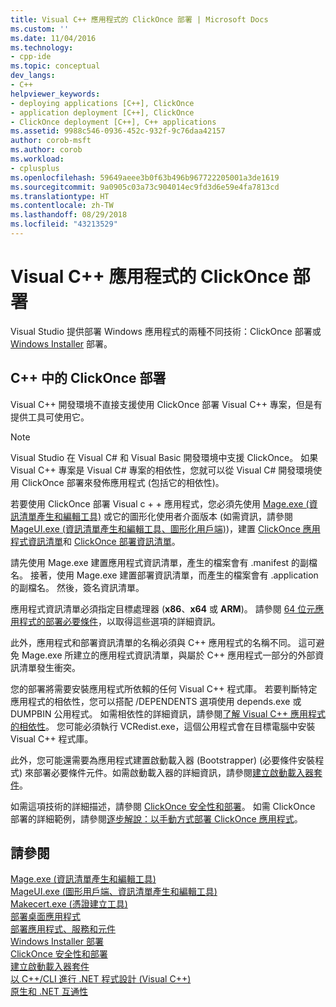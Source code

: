 ```yaml
---
title: Visual C++ 應用程式的 ClickOnce 部署 | Microsoft Docs
ms.custom: ''
ms.date: 11/04/2016
ms.technology:
- cpp-ide
ms.topic: conceptual
dev_langs:
- C++
helpviewer_keywords:
- deploying applications [C++], ClickOnce
- application deployment [C++], ClickOnce
- ClickOnce deployment [C++], C++ applications
ms.assetid: 9988c546-0936-452c-932f-9c76daa42157
author: corob-msft
ms.author: corob
ms.workload:
- cplusplus
ms.openlocfilehash: 59649aeee3b0f63b496b967722205001a3de1619
ms.sourcegitcommit: 9a0905c03a73c904014ec9fd3d6e59e4fa7813cd
ms.translationtype: HT
ms.contentlocale: zh-TW
ms.lasthandoff: 08/29/2018
ms.locfileid: "43213529"
---
```

# <a name="clickonce-deployment-for-visual-c-applications"></a>Visual C++ 應用程式的 ClickOnce 部署
Visual Studio 提供部署 Windows 應用程式的兩種不同技術：ClickOnce 部署或 [Windows Installer](/windows/desktop/Msi/windows-installer-portal) 部署。  
  
## <a name="clickonce-deployment-in-c"></a>C++ 中的 ClickOnce 部署  
 Visual C++ 開發環境不直接支援使用 ClickOnce 部署 Visual C++ 專案，但是有提供工具可使用它。  
  
> [!NOTE]
>  Visual Studio 在 Visual C# 和 Visual Basic 開發環境中支援 ClickOnce。 如果 Visual C++ 專案是 Visual C# 專案的相依性，您就可以從 Visual C# 開發環境使用 ClickOnce 部署來發佈應用程式 (包括它的相依性)。  
  
 若要使用 ClickOnce 部署 Visual c + + 應用程式，您必須先使用 [Mage.exe (資訊清單產生和編輯工具)](/dotnet/framework/tools/mage-exe-manifest-generation-and-editing-tool) 或它的圖形化使用者介面版本 (如需資訊，請參閱[MageUI.exe (資訊清單產生和編輯工具、圖形化用戶端)](/dotnet/framework/tools/mageui-exe-manifest-generation-and-editing-tool-graphical-client))，建置 [ClickOnce 應用程式資訊清單](/visualstudio/deployment/clickonce-application-manifest)和 [ClickOnce 部署資訊清單](/visualstudio/deployment/clickonce-deployment-manifest)。  

  
 請先使用 Mage.exe 建置應用程式資訊清單，產生的檔案會有 .manifest 的副檔名。 接著，使用 Mage.exe 建置部署資訊清單，而產生的檔案會有 .application 的副檔名。 然後，簽名資訊清單。  
  
 應用程式資訊清單必須指定目標處理器 (**x86**、**x64** 或 **ARM**)。 請參閱 [64 位元應用程式的部署必要條件](/visualstudio/deployment/deploying-prerequisites-for-64-bit-applications)，以取得這些選項的詳細資訊。  
  
 此外，應用程式和部署資訊清單的名稱必須與 C++ 應用程式的名稱不同。 這可避免 Mage.exe 所建立的應用程式資訊清單，與屬於 C++ 應用程式一部分的外部資訊清單發生衝突。  
  
 您的部署將需要安裝應用程式所依賴的任何 Visual C++ 程式庫。 若要判斷特定應用程式的相依性，您可以搭配 /DEPENDENTS 選項使用 depends.exe 或 DUMPBIN 公用程式。 如需相依性的詳細資訊，請參閱[了解 Visual C++ 應用程式的相依性](../ide/understanding-the-dependencies-of-a-visual-cpp-application.md)。 您可能必須執行 VCRedist.exe，這個公用程式會在目標電腦中安裝 Visual C++ 程式庫。  
  
 此外，您可能還需要為應用程式建置啟動載入器 (Bootstrapper) (必要條件安裝程式) 來部署必要條件元件。如需啟動載入器的詳細資訊，請參閱[建立啟動載入器套件](/visualstudio/deployment/creating-bootstrapper-packages)。  
  
 如需這項技術的詳細描述，請參閱 [ClickOnce 安全性和部署](/visualstudio/deployment/clickonce-security-and-deployment)。 如需 ClickOnce 部署的詳細範例，請參閱[逐步解說：以手動方式部署 ClickOnce 應用程式](/visualstudio/deployment/walkthrough-manually-deploying-a-clickonce-application)。  
  
## <a name="see-also"></a>請參閱  
 [Mage.exe (資訊清單產生和編輯工具)](/dotnet/framework/tools/mage-exe-manifest-generation-and-editing-tool)   
 [MageUI.exe (圖形用戶端、資訊清單產生和編輯工具)](/dotnet/framework/tools/mageui-exe-manifest-generation-and-editing-tool-graphical-client)   
 [Makecert.exe (憑證建立工具)](https://msdn.microsoft.com/library/windows/desktop/aa386968)   
 [部署桌面應用程式](../ide/deploying-native-desktop-applications-visual-cpp.md)   
 [部署應用程式、服務和元件](/visualstudio/deployment/deploying-applications-services-and-components)   
 [Windows Installer 部署](https://msdn.microsoft.com/121be21b-b916-43e2-8f10-8b080516d2a0)   
 [ClickOnce 安全性和部署](/visualstudio/deployment/clickonce-security-and-deployment)   
 [建立啟動載入器套件](/visualstudio/deployment/creating-bootstrapper-packages)   
 [以 C++/CLI 進行 .NET 程式設計 (Visual C++)](../dotnet/dotnet-programming-with-cpp-cli-visual-cpp.md)   
 [原生和 .NET 互通性](../dotnet/native-and-dotnet-interoperability.md)